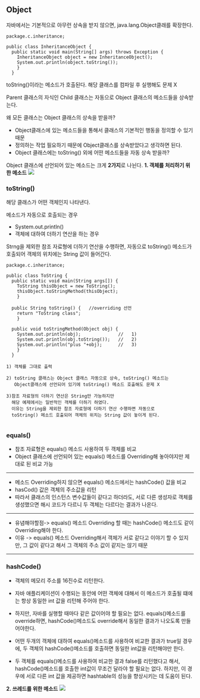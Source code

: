 ##  Object
자바에서는 기본적으로 아무런 상속을 받지 않으면, java.lang.Object클래를 확장한다.
```
package.c.inheritance;

public class InheritanceObject {
  public static void main(String[] args) throws Exception {
    InheritanceObject object = new InheritanceObject();
    System.out.println(object.toString());
    }
  }
```
toString()이라는 메소드가 호출된다.
해당 클래스를 컴파일 후 실행해도 문제 X

Parent 클래스의 자식인 Child 클래스는 자동으로 Object 클래스의 메소드들을 상속받는다.

왜 모든 클래스는 Object 클래스의 상속을 받을까?
- Object클래스에 있는 메소드들을 통해서 클래스의 기본적인 행동을 정의할 수 있기 때문
- 정의하는 작업 필요하기 때문에 Object클래스를 상속받았다고 생각하면 된다.
- Object 클래스에는 toString() 외에 어떤 메소드들을 자동 상속 받을까?

Object 클래스에 선언되어 있는 메소드는 크게 **2가지**로 나뉜다.
**1. 객체를 처리하기 위한 메소드**
![](https://velog.velcdn.com/images/dnzp75/post/71e6a475-f619-4236-92a6-08a99ef67728/image.png)

### **toString()**
해당 클래스가 어떤 객체인지 나타낸다.

메소드가 자동으로 호출되는 경우
- System.out.println()
- 객체에 대하여 더하기 연산을 하는 경우

Strng을 제외한 참조 자료형에 더하기 연산을 수행하면, 자동으로 toString() 메소드가 호출되어 객체의 위치에는 String 값이 들어간다.
```
package.c.inheritance;

public class ToString {
  public static void main(String args[]) {
    ToString thisObject = new ToString();
    thisObject.toStringMethod(thisObject);
    }
   
  public String toString() {   //overriding 선언
    return "ToString class";
    }
    
  public void toStringMethod(Object obj) {
    System.out.println(obj);              //   1)
    System.out.println(obj.toString());   //   2)
    System.out.println("plus "+obj);      //   3)
    }
  }

1) 객체를 그대로 출력

2) toString 클래스는 Object 클래스 자동으로 상속, toString() 메소드는 
   Object클래스에 선언되어 있기에 toString() 메소드 호출해도 문제 X
   
3)참조 자료형의 더하기 연산은 String만 가능하지만 
  해당 예제에서는 일반적인 객체를 더하기 하였다.
  이유는 String을 제외한 참조 자료형에 더하기 연산 수행하면 자동으로 
  toString() 메소드 호출되어 객체의 위치는 String 값이 놓이게 된다.
  
```

### equals()

- 참조 자료형은 equals() 메소드 사용하여 두 객체를 비교
- Object 클래스에 선언되어 있는 equals() 메소드를 Overriding해 놓아야지만 제대로 된 비교 가능

---
- 메소드 Overriding하지 않으면 equals() 메소드에서는 hashCode() 값을 비교
- hasCod() 값은 객체의 주소값을 리턴
- 따라서 클래스의 인스턴스 변수값들이 같다고 하더라도, 서로 다른 생성자로 객체를 생성했으면 해시 코드가 다르니 두 객체는 다르다는 결과가 나온다.
---
- 유념해야할점-> equals() 메소드 Overriding 할 때는 hashCode() 메소드도 같이 Overriding해야 한다.
- 이유 -> equals() 메소드 Overriding해서 객체가 서로 같다고 이야기 할 수 있지만, 그 값이 같다고 해서 그 객체의 주소 값이 같지는 않기 때문
---
### **hashCode()**
- 객체의 메모리 주소를 16진수로 리턴한다.

- 자바 애플리케이션이 수행되는 동안에 어떤 객체에 대해서 이 메소드가 호출될 떄에는 항상 동일한 int 값을 리턴해 주어야 한다.
- 하지만, 자바를 실행할 때마다 같은 값이어야 할 필요는 없다.
equals()메소드를 override하면, hashCode()메소드도 override해서 동일한 결과가 나오도록 만들어야한다.
- 어떤 두개의 객체에 대하여 equals()메소드를 사용하여 비교한 결과가 true일 경우에, 두 객체의 hashCode()메소드를 호출하면 동일한 int값을 리턴해야만 한다.
- 두 객체를 equals()메소드를 사용하여 비교한 결과 false를 리턴했다고 해서, hashCode()메소드를 호출한 int값이 무조건 달라야 할 필요는 없다. 하지만, 이 경우에 서로 다른 int 값을 제공하면 hashtable의 성능을 향상시키는 데 도움이 된다.


**2. 쓰레드를 위한 메소드**
![](https://velog.velcdn.com/images/dnzp75/post/ace77d61-c281-41dc-a9fd-8b2d70d0ed67/image.png)

